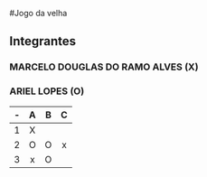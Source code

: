 #Jogo  da velha
##  Integrantes
###  MARCELO DOUGLAS DO RAMO ALVES (X)
###  ARIEL LOPES (O)
| - | A | B | C |
| -- | :---: | :---: | :---: |
| 1 | X | | |
| 2 |O | O |x |
| 3 |    x |O|
